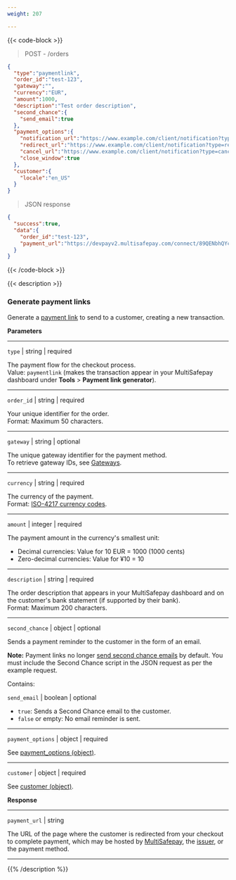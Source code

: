 ```yaml
---
weight: 207

---
```

{{< code-block >}}
> POST - /orders

```json
{
  "type":"paymentlink",
  "order_id":"test-123",
  "gateway":"",
  "currency":"EUR",
  "amount":1000,
  "description":"Test order description",
  "second_chance":{
    "send_email":true
  },
  "payment_options":{
    "notification_url":"https://www.example.com/client/notification?type=notification",
    "redirect_url":"https://www.example.com/client/notification?type=redirect",
    "cancel_url":"https://www.example.com/client/notification?type=cancel",
    "close_window":true
  },
  "customer":{
    "locale":"en_US"
  }
}
```


> JSON response


```json 
{
  "success":true,
  "data":{
    "order_id":"test-123",
    "payment_url":"https://devpayv2.multisafepay.com/connect/89QENbhQYcJoP2CO0kx6pSRrw8v2JFnTynr/?lang=nl_NL"
  }
}
```
{{< /code-block >}}

{{< description >}}
### Generate payment links

Generate a [payment link](/payments/checkout/payment-link/) to send to a customer, creating a new transaction. 

**Parameters**

----------------
`type` | string | required

The payment flow for the checkout process.  
Value: `paymentlink` (makes the transaction appear in your MultiSafepay dashboard under **Tools** > **Payment link generator**).

----------------
`order_id` | string | required

Your unique identifier for the order.  
Format: Maximum 50 characters. 

----------------
`gateway` | string | optional

The unique gateway identifier for the payment method.  
To retrieve gateway IDs, see [Gateways](/api/#gateways).

----------------
`currency` | string | required

The currency of the payment.   
Format: [ISO-4217 currency codes](https://www.iso.org/iso-4217-currency-codes.html).  

----------------
`amount` | integer | required

The payment amount in the currency's smallest unit:

- Decimal currencies: Value for 10 EUR = 1000 (1000 cents)
- Zero-decimal currencies: Value for ¥10 = 10 

----------------
`description` | string | required

The order description that appears in your MultiSafepay dashboard and on the customer's bank statement (if supported by their bank).   
Format: Maximum 200 characters.

----------------
`second_chance` | object | optional

Sends a payment reminder to the customer in the form of an email.

**Note:** Payment links no longer [send second chance emails](/api/#send-second-chance-emails) by default. You must include the Second Chance script in the JSON request as per the example request.

Contains:  

`send_email` | boolean | optional

- `true`: Sends a Second Chance email to the customer.  
- `false` or empty: No email reminder is sent.

----------------
`payment_options` | object | required

See [payment_options (object)](/api/#payment-options-object).

----------------
`customer` | object | required

See [customer (object)](/api/#customer-object).

**Response**

----------------
`payment_url` | string 

The URL of the page where the customer is redirected from your checkout to complete payment, which may be hosted by [MultiSafepay](/payment-pages/), the [issuer](/glossaries/multisafepay-glossary/#issuer), or the payment method.

----------------

{{% /description %}}
